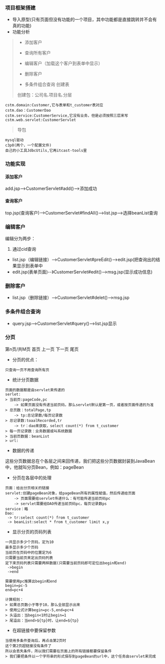 ### 项目框架搭建
- 导入原型(只有页面但没有功能的一个项目，其中功能都是直接跳转并不会有真的功能)
- 功能分析
>- 添加客户
>
>- 查询所有客户
>
>- 编辑客户（加载这个客户到表单中显示）
>
>- 删除客户
>
>- 多条件组合查询
> 创建表
> 
>创建包：公司名.项目名.分层
```
cstm.domain:Customer,它与表单和t_customer表对应
cstm.dao：CustomerDao
cstm.service:CustomerService,它没有业务，但是必须按照三层来写
cstm.web.servlet:CustomerServlet
```
> 导包
```
mysql驱动
c3p0(两个，一个配置文件)
自己的小工具JdbcUtils,它再itcast-tools里
```
### 功能实现
#### 添加客户
add.jsp-->CustomerServlet#add()-->添加成功

#### 查询客户
top.jsp(查询客户)-->CustomerServlet#findAll()-->list.jsp-->选择beanList查询

### 编辑客户
编辑分为两步：

1. 通过cid查询
- list.jsp（编辑链接）-->CustomerServlet#preEdit()-->edit.jsp(把查询出的结果显示到表单中
- edit.jsp(表单页面)--》CustomerServlet#edit()-->msg.jsp(显示成功信息)

### 删除客户
- list.jsp（删除链接）-->CustomerServlet#delet()-->msg.jsp

### 多条件组合查询
- query.jsp-->CustomerServlet#query()-->list.jsp显示


### 分页
第n页/共M页 首页 上一页 下一页 尾页
- 分页的优点：
```
只查询一页不用查询所有页
```
- 统计分页数据
```
页面的数据都是由servlet来传递的
serlet:
> 当前页:pageCode,pc
    -> 如果页面没有传递当前页码，那么servlet默认是第一页，或者按页面传递的为准
> 总页数：totalPage,tp
    -> tp:总记录数/每页记录数
> 总记录数:toaalRecorded,tr
    -> tr：dao来获取，select count(*) from t_customer
> 每一页记录数：业务数据或叫系统数据
> 当前页数据：beanList
> url:
```
- 数据的传递

这些分页数据总在个各层之间来回传递，我们把这些分页数据封装到JavaBean中，他就叫分页Bean，例如：pageBean

- 分页在各层中的处理
```
页面：给出分页相关的链接
servlet:创建pageBean对象，给pageBean所有的属性赋值，然后传递给页面
    -> 页面需要给servlet传递什么：有可能传递当前页码pc
    -> servlet需要给DAO传递当前页码pc，每页记录数ps
service：略
Dao:
 -> tr:select count(*) from t_customer
 -> beanList:select * from t_customer limit x,y
```
- 显示分页的页码列表
```
一共显示多少个页码，定为10
最多显示多少个页码
当前页在页码中的位置定为6
只需要当前页来定出页码列表
定下来页码列表只需要两样数据(只需要当前页码即可定位出begin和end)
 ->begin
 ->end

需要使用pc推算出begin和end
begin=pc-5
end=pc+4

计算规则：
> 如果总页数小于等于10，那么全部显示出来
> 使用公式计算begin=pc-5,end=pc+4
> 头溢出：当begin<1时让begin=1
> 尾溢出：当end>${tp}时，让end=${tp}

```

- 在超链接中要保留参数
```
当使用多条件查询后，再点击第2页时
这个第2页超链接没有条件了
所以会丢失条件，所以我们需要在页面上的所有链接都要保留条件
> 我们要把条件以一个字符串的形式保存到pageBean的url中，这个任务由servlet来完成
```